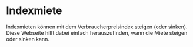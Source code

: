 # Indexmiete

Indexmieten können mit dem Verbraucherpreisindex steigen (oder sinken). Diese Webseite hilft dabei einfach herauszufinden,
wann die Miete steigen oder sinken kann.
